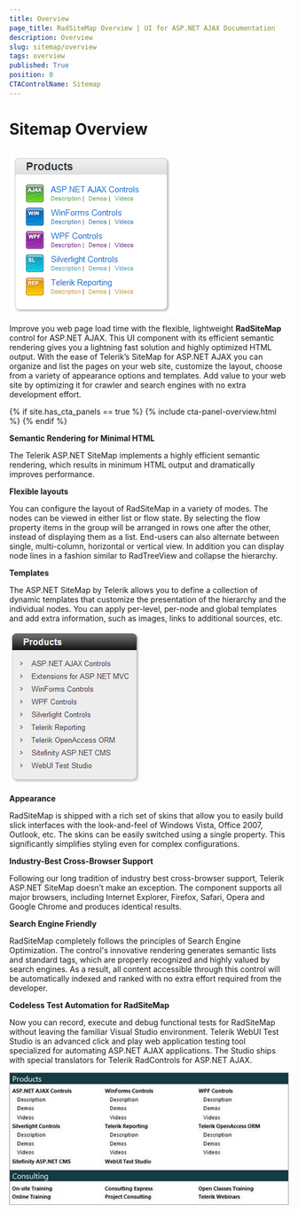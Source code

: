 ```yaml
---
title: Overview
page_title: RadSiteMap Overview | UI for ASP.NET AJAX Documentation
description: Overview
slug: sitemap/overview
tags: overview
published: True
position: 0
CTAControlName: Sitemap
---
```


# Sitemap Overview



## 

![RadSiteMap Templates](images/sitemap_templates.png)

Improve you web page load time with the flexible, lightweight **RadSiteMap** control for ASP.NET AJAX. This UI component with its efficient semantic rendering gives you a lightning fast solution and highly optimized HTML output. With the ease of Telerik’s SiteMap for ASP.NET AJAX you can organize and list the pages on your web site, customize the layout, choose from a variety of appearance options and templates. Add value to your web site by optimizing it for crawler and search engines with no extra development effort.

{% if site.has_cta_panels == true %}
{% include cta-panel-overview.html %}
{% endif %}

**Semantic Rendering for Minimal HTML**

The Telerik ASP.NET SiteMap implements a highly efficient semantic rendering, which results in minimum HTML output and dramatically improves performance.

**Flexible layouts**

You can configure the layout of RadSiteMap in a variety of modes. The nodes can be viewed in either list or flow state. By selecting the flow property items in the group will be arranged in rows one after the other, instead of displaying them as a list. End-users can also alternate between single, multi-column, horizontal or vertical view. In addition you can display node lines in a fashion similar to RadTreeView and collapse the hierarchy.

**Templates**

The ASP.NET SiteMap by Telerik allows you to define a collection of dynamic templates that customize the presentation of the hierarchy and the individual nodes. You can apply per-level, per-node and global templates and add extra information, such as images, links to additional sources, etc.

![RadSiteMap Overview](images/sitemap_overview.png)

**Appearance**

RadSiteMap is shipped with a rich set of skins that allow you to easily build slick interfaces with the look-and-feel of Windows Vista, Office 2007, Outlook, etc. The skins can be easily switched using a single property. This significantly simplifies styling even for complex configurations.

**Industry-Best Cross-Browser Support**

Following our long tradition of industry best cross-browser support, Telerik ASP.NET SiteMap doesn’t make an exception. The component supports all major browsers, including Internet Explorer, Firefox, Safari, Opera and Google Chrome and produces identical results.

**Search Engine Friendly**

RadSiteMap completely follows the principles of Search Engine Optimization. The control's innovative rendering generates semantic lists and standard <a> tags, which are properly recognized and highly valued by search engines. As a result, all content accessible through this control will be automatically indexed and ranked with no extra effort required from the developer.

**Codeless Test Automation for RadSiteMap**

Now you can record, execute and debug functional tests for RadSiteMap without leaving the familiar Visual Studio environment. Telerik WebUI Test Studio is an advanced click and play web application testing tool specialized for automating ASP.NET AJAX applications. The Studio ships with special translators for Telerik RadControls for ASP.NET AJAX.

![RadSiteMap List](images/sitemap_list.jpg)
